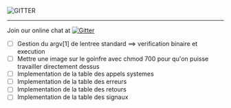 




![GITTER](http://i.imgur.com/8ZX0M4X.png)

----

Join our online chat at [![Gitter](https://badges.gitter.im/gitterHQ/gitter.svg)](https://gitter.im/Z1NZ/Strace)





- [ ] Gestion du argv[1] de lentree standard ==> verification binaire et execution
- [ ] Mettre une image sur le goinfre avec chmod 700 pour qu'on puisse travailler directement dessus
- [ ] Implementation de la table des appels systemes
- [ ] Implementation de la table des erreurs
- [ ] Implementation de la table des retours
- [ ] Implementation de la table des signaux
